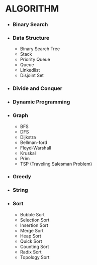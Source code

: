 # ALGORITHM

- ### Binary Search

- ### Data Structure
  * Binary Search Tree
  * Stack
  * Priority Queue
  * Queue
  * Linkedlist
  * Disjoint Set

- ### Divide and Conquer

- ### Dynamic Programming

- ### Graph
  * BFS
  * DFS
  * Dijkstra
  * Bellman-ford
  * Floyd-Warshall
  * Kruskal
  * Prim
  * TSP (Traveling Salesman Problem)
  
- ### Greedy

- ### String

- ### Sort
  * Bubble Sort 
  * Selection Sort  
  * Insertion Sort  
  * Merge Sort  
  * Heap Sort  
  * Quick Sort  
  * Counting Sort
  * Radix Sort
  * Topology Sort


